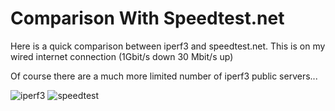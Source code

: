 Comparison With Speedtest.net
=============================

Here is a quick comparison between iperf3 and speedtest.net. This is on my wired internet connection (1Gbit/s down 30 Mbit/s up)

Of course there are a much more limited number of iperf3 public servers...

![iperf3](https://github.com/NickWaterton/iperf3-GUI/blob/master/Screenshot%202018-04-30%2015.27.12.png "iperf3")
![speedtest](https://github.com/NickWaterton/iperf3-GUI/blob/master/Screenshot%202018-04-30%2015.27.12.png "speedtest")